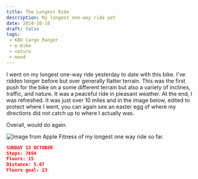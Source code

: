 ```yaml
---
title: The Longest Ride
description: My longest one-way ride yet
date: 2024-10-10
draft: false
tags:
 - KBO Cargo Ranger
 - e-bike
 - nature
 - mood
---
```

I went on my longest one-way ride yesterday to date with this bike. I've ridden longer before but over generally flatter terrain. This was the first push for the bike on a some different terrain but also a variety of inclines, traffic, and nature. It was a peaceful ride in pleasant weather. At the end, I was refreshed. It was just over 10 miles and in the image below, edited to protect where I went, you can again see an easter egg of where my directions did not catch up to where I actually was.

Overall, would do again.

<img src="/assets/images/TenMiles.png" alt="Image from Apple Fitness of my longest one way ride so far.">

```json
SUNDAY 13 OCTOBER
Steps: 7654
Floors: 15
Distance: 5.67
Floors goal: 13
```
